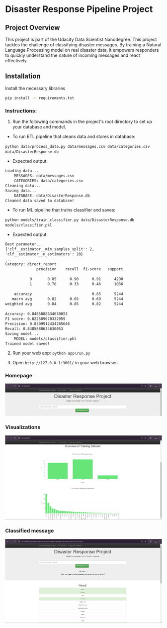 # Disaster Response Pipeline Project

## Project Overview
This project is part of the Udacity Data Scientist Nanodegree. This project tackles the challenge of classifying disaster messages. By training a Natural Language Processing model on real disaster data, it empowers responders to quickly understand the nature of incoming messages and react effectively.

## Installation
Install the necessary libraries
```bash
pip install -r requirements.txt
```

### Instructions:
1. Run the following commands in the project's root directory to set up your database and model.

- To run ETL pipeline that cleans data and stores in database:

`python data/process_data.py data/messages.csv data/categories.csv data/DisasterResponse.db`

- Expected output:

```
Loading data...
    MESSAGES: data/messages.csv
    CATEGORIES: data/categories.csv
Cleaning data...
Saving data...
    DATABASE: data/DisasterResponse.db
Cleaned data saved to database!
```

- To run ML pipeline that trains classifier and saves:

`python models/train_classifier.py data/DisasterResponse.db models/classifier.pkl`

- Expected output:

```
Best parameter...
{'clf__estimator__min_samples_split': 2, 'clf__estimator__n_estimators': 20}
...
Category: direct_report
              precision    recall  f1-score   support

           0       0.85      0.98      0.91      4208
           1       0.78      0.33      0.46      1036

    accuracy                           0.85      5244
   macro avg       0.82      0.65      0.69      5244
weighted avg       0.84      0.85      0.82      5244

Accuracy: 0.8485888634630053
F1 score: 0.822509670332959
Precision: 0.8399912434285646
Recall: 0.8485888634630053
Saving model...
    MODEL: models/classifier.pkl
Trained model saved!
```

2. Run your web app: `python app\run.py`

3. Open `http://127.0.0.1:3001/` in your web browser.
### Homepage
![homepage](images/homepage.png)
### Visualizations
![visualizations](images/visualizations.png)
### Classified message
![classified_message](images/classified_message.png)
